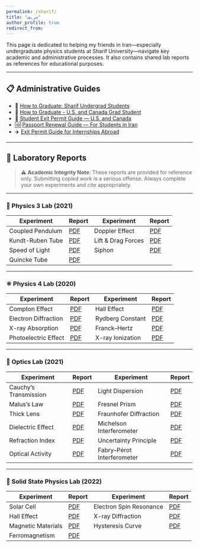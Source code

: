 ```yaml
---
permalink: /sharif/
title: "شریف"
author_profile: true
redirect_from: 
---
```


This page is dedicated to helping my friends in Iran—especially undergraduate physics students at Sharif University—navigate key academic and administrative processes. It also contains shared lab reports as references for educational purposes.

---

## 📋 Administrative Guides

- 📄 [How to Graduate: Sharif Undergrad Students](/files/Guide_to_Graduation.pdf)
- 🎒 [How to Graduate - U.S. and Canada Grad Student](/files/Guide_to_Graduate_US_Canada.pdf)
- 🛂 [Student Exit Permit Guide — U.S. and Canada](/files/Exit_Permit_for_International_Students.pdf)  
- 🆔 [Passport Renewal Guide — For Students in Iran](/files/Passport_Renewal_for_Domestic_Students.pdf)  
- ✈️ [Exit Permit Guide for Internships Abroad](/files/Exit_Request_for_Internship.pdf) 

---

## 🧪 Laboratory Reports

> ⚠️ **Academic Integrity Note**: These reports are provided for reference only. Submitting copied work is a serious offense. Always complete your own experiments and cite appropriately.

---

### 🔬 Physics 3 Lab (2021)

| Experiment             | Report                        | Experiment           | Report                        |
|------------------------|-------------------------------|----------------------|-------------------------------|
| Coupled Pendulum       | [PDF](/files/GL3-1.pdf)       | Doppler Effect       | [PDF](/files/GL3-2.pdf)       |
| Kundt-Ruben Tube       | [PDF](/files/GL3-3.pdf)       | Lift & Drag Forces   | [PDF](/files/GL3-4.pdf)       |
| Speed of Light         | [PDF](/files/GL3-5.pdf)       | Siphon               | [PDF](/files/GL3-6.pdf)       |
| Quincke Tube           | [PDF](/files/GL3-7.pdf)       |                      |                               |

---

### ⚛️ Physics 4 Lab (2020)

| Experiment             | Report                        | Experiment           | Report                        |
|------------------------|-------------------------------|----------------------|-------------------------------|
| Compton Effect         | [PDF](/files/GL4-1.pdf)       | Hall Effect          | [PDF](/files/GL4-2.pdf)       |
| Electron Diffraction   | [PDF](/files/GL4-3.pdf)       | Rydberg Constant     | [PDF](/files/GL4-4.pdf)       |
| X-ray Absorption       | [PDF](/files/GL4-5.pdf)       | Franck–Hertz         | [PDF](/files/GL4-6.pdf)       |
| Photoelectric Effect   | [PDF](/files/GL4-7.pdf)       | X-ray Ionization     | [PDF](/files/GL4-8.pdf)       |

---

### 🔎 Optics Lab (2021)

| Experiment                  | Report                        | Experiment                    | Report                        |
|-----------------------------|-------------------------------|-------------------------------|-------------------------------|
| Cauchy’s Transmission       | [PDF](/files/Opt-1.pdf)       | Light Dispersion              | [PDF](/files/Opt-2.pdf)       |
| Malus’s Law                 | [PDF](/files/Opt-3.pdf)       | Fresnel Prism                 | [PDF](/files/Opt-4.pdf)       |
| Thick Lens                  | [PDF](/files/Opt-5.pdf)       | Fraunhofer Diffraction        | [PDF](/files/Opt-6.pdf)       |
| Dielectric Effect           | [PDF](/files/Opt-7.pdf)       | Michelson Interferometer      | [PDF](/files/Opt-8.pdf)       |
| Refraction Index            | [PDF](/files/Opt-9.pdf)       | Uncertainty Principle         | [PDF](/files/Opt-10.pdf)      |
| Optical Activity            | [PDF](/files/Opt-11.pdf)      | Fabry–Pérot Interferometer    | [PDF](/files/Opt-12.pdf)      |

---

### 🧲 Solid State Physics Lab (2022)

| Experiment                 | Report                        | Experiment               | Report                        |
|----------------------------|-------------------------------|--------------------------|-------------------------------|
| Solar Cell                 | [PDF](/files/SSP-1.pdf)       | Electron Spin Resonance  | [PDF](/files/SSP-2.pdf)       |
| Hall Effect                | [PDF](/files/SSP-3.pdf)       | X-ray Diffraction        | [PDF](/files/SSP-4.pdf)       |
| Magnetic Materials         | [PDF](/files/SSP-5.pdf)       | Hysteresis Curve         | [PDF](/files/SSP-6.pdf)       |
| Ferromagnetism             | [PDF](/files/SSP-7.pdf)       |                          |                               |
